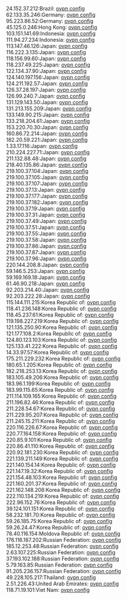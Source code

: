 24.152.37.212:Brazil: [ovpn config](vpn/24_152_37_212.ovpn)  
62.133.35.246:Germany: [ovpn config](vpn/62_133_35_246.ovpn)  
95.223.86.52:Germany: [ovpn config](vpn/95_223_86_52.ovpn)  
45.125.0.246:Hong Kong: [ovpn config](vpn/45_125_0_246.ovpn)  
103.151.141.69:Indonesia: [ovpn config](vpn/103_151_141_69.ovpn)  
111.94.27.234:Indonesia: [ovpn config](vpn/111_94_27_234.ovpn)  
113.147.46.126:Japan: [ovpn config](vpn/113_147_46_126.ovpn)  
116.222.3.135:Japan: [ovpn config](vpn/116_222_3_135.ovpn)  
118.156.99.60:Japan: [ovpn config](vpn/118_156_99_60.ovpn)  
118.237.49.225:Japan: [ovpn config](vpn/118_237_49_225.ovpn)  
122.134.37.90:Japan: [ovpn config](vpn/122_134_37_90.ovpn)  
124.140.197.156:Japan: [ovpn config](vpn/124_140_197_156.ovpn)  
124.211.192.57:Japan: [ovpn config](vpn/124_211_192_57.ovpn)  
126.37.28.197:Japan: [ovpn config](vpn/126_37_28_197.ovpn)  
126.99.240.7:Japan: [ovpn config](vpn/126_99_240_7.ovpn)  
131.129.143.50:Japan: [ovpn config](vpn/131_129_143_50.ovpn)  
131.213.155.209:Japan: [ovpn config](vpn/131_213_155_209.ovpn)  
133.149.90.215:Japan: [ovpn config](vpn/133_149_90_215.ovpn)  
133.218.204.61:Japan: [ovpn config](vpn/133_218_204_61.ovpn)  
153.220.70.30:Japan: [ovpn config](vpn/153_220_70_30.ovpn)  
160.86.72.214:Japan: [ovpn config](vpn/160_86_72_214.ovpn)  
182.20.59.221:Japan: [ovpn config](vpn/182_20_59_221.ovpn)  
1.33.17.116:Japan: [ovpn config](vpn/1_33_17_116.ovpn)  
210.224.227.71:Japan: [ovpn config](vpn/210_224_227_71.ovpn)  
211.132.88.48:Japan: [ovpn config](vpn/211_132_88_48.ovpn)  
218.40.135.86:Japan: [ovpn config](vpn/218_40_135_86.ovpn)  
219.100.37.104:Japan: [ovpn config](vpn/219_100_37_104.ovpn)  
219.100.37.105:Japan: [ovpn config](vpn/219_100_37_105.ovpn)  
219.100.37.107:Japan: [ovpn config](vpn/219_100_37_107.ovpn)  
219.100.37.13:Japan: [ovpn config](vpn/219_100_37_13.ovpn)  
219.100.37.177:Japan: [ovpn config](vpn/219_100_37_177.ovpn)  
219.100.37.182:Japan: [ovpn config](vpn/219_100_37_182.ovpn)  
219.100.37.19:Japan: [ovpn config](vpn/219_100_37_19.ovpn)  
219.100.37.31:Japan: [ovpn config](vpn/219_100_37_31.ovpn)  
219.100.37.49:Japan: [ovpn config](vpn/219_100_37_49.ovpn)  
219.100.37.51:Japan: [ovpn config](vpn/219_100_37_51.ovpn)  
219.100.37.55:Japan: [ovpn config](vpn/219_100_37_55.ovpn)  
219.100.37.58:Japan: [ovpn config](vpn/219_100_37_58.ovpn)  
219.100.37.86:Japan: [ovpn config](vpn/219_100_37_86.ovpn)  
219.100.37.87:Japan: [ovpn config](vpn/219_100_37_87.ovpn)  
219.100.37.96:Japan: [ovpn config](vpn/219_100_37_96.ovpn)  
220.144.208.8:Japan: [ovpn config](vpn/220_144_208_8.ovpn)  
59.146.5.253:Japan: [ovpn config](vpn/59_146_5_253.ovpn)  
59.169.169.18:Japan: [ovpn config](vpn/59_169_169_18.ovpn)  
61.46.90.218:Japan: [ovpn config](vpn/61_46_90_218.ovpn)  
92.203.214.40:Japan: [ovpn config](vpn/92_203_214_40.ovpn)  
92.203.222.28:Japan: [ovpn config](vpn/92_203_222_28.ovpn)  
115.144.111.215:Korea Republic of: [ovpn config](vpn/115_144_111_215.ovpn)  
118.41.236.148:Korea Republic of: [ovpn config](vpn/118_41_236_148.ovpn)  
118.45.237.61:Korea Republic of: [ovpn config](vpn/118_45_237_61.ovpn)  
119.198.227.219:Korea Republic of: [ovpn config](vpn/119_198_227_219.ovpn)  
121.135.250.90:Korea Republic of: [ovpn config](vpn/121_135_250_90.ovpn)  
121.177.108.2:Korea Republic of: [ovpn config](vpn/121_177_108_2.ovpn)  
124.80.123.103:Korea Republic of: [ovpn config](vpn/124_80_123_103.ovpn)  
125.133.41.222:Korea Republic of: [ovpn config](vpn/125_133_41_222.ovpn)  
14.33.97.57:Korea Republic of: [ovpn config](vpn/14_33_97_57.ovpn)  
175.211.229.232:Korea Republic of: [ovpn config](vpn/175_211_229_232.ovpn)  
180.65.1.205:Korea Republic of: [ovpn config](vpn/180_65_1_205.ovpn)  
182.218.253.13:Korea Republic of: [ovpn config](vpn/182_218_253_13.ovpn)  
183.105.49.206:Korea Republic of: [ovpn config](vpn/183_105_49_206.ovpn)  
183.96.1.199:Korea Republic of: [ovpn config](vpn/183_96_1_199.ovpn)  
183.99.115.65:Korea Republic of: [ovpn config](vpn/183_99_115_65.ovpn)  
211.114.109.165:Korea Republic of: [ovpn config](vpn/211_114_109_165.ovpn)  
211.196.82.46:Korea Republic of: [ovpn config](vpn/211_196_82_46.ovpn)  
211.228.54.67:Korea Republic of: [ovpn config](vpn/211_228_54_67.ovpn)  
211.229.95.207:Korea Republic of: [ovpn config](vpn/211_229_95_207.ovpn)  
211.245.15.211:Korea Republic of: [ovpn config](vpn/211_245_15_211.ovpn)  
220.116.226.67:Korea Republic of: [ovpn config](vpn/220_116_226_67.ovpn)  
220.77.164.158:Korea Republic of: [ovpn config](vpn/220_77_164_158.ovpn)  
220.85.9.101:Korea Republic of: [ovpn config](vpn/220_85_9_101.ovpn)  
220.86.41.110:Korea Republic of: [ovpn config](vpn/220_86_41_110.ovpn)  
220.92.181.230:Korea Republic of: [ovpn config](vpn/220_92_181_230.ovpn)  
221.139.211.149:Korea Republic of: [ovpn config](vpn/221_139_211_149.ovpn)  
221.140.154.14:Korea Republic of: [ovpn config](vpn/221_140_154_14.ovpn)  
221.147.19.32:Korea Republic of: [ovpn config](vpn/221_147_19_32.ovpn)  
221.154.48.103:Korea Republic of: [ovpn config](vpn/221_154_48_103.ovpn)  
221.160.201.37:Korea Republic of: [ovpn config](vpn/221_160_201_37.ovpn)  
221.162.148.208:Korea Republic of: [ovpn config](vpn/221_162_148_208.ovpn)  
222.110.134.219:Korea Republic of: [ovpn config](vpn/222_110_134_219.ovpn)  
222.96.152.76:Korea Republic of: [ovpn config](vpn/222_96_152_76.ovpn)  
39.124.101.151:Korea Republic of: [ovpn config](vpn/39_124_101_151.ovpn)  
58.232.181.70:Korea Republic of: [ovpn config](vpn/58_232_181_70.ovpn)  
59.26.185.75:Korea Republic of: [ovpn config](vpn/59_26_185_75.ovpn)  
59.26.24.47:Korea Republic of: [ovpn config](vpn/59_26_24_47.ovpn)  
78.40.116.154:Moldova Republic of: [ovpn config](vpn/78_40_116_154.ovpn)  
176.116.187.202:Russian Federation: [ovpn config](vpn/176_116_187_202.ovpn)  
185.12.253.48:Russian Federation: [ovpn config](vpn/185_12_253_48.ovpn)  
2.63.107.225:Russian Federation: [ovpn config](vpn/2_63_107_225.ovpn)  
37.193.102.188:Russian Federation: [ovpn config](vpn/37_193_102_188.ovpn)  
5.79.163.85:Russian Federation: [ovpn config](vpn/5_79_163_85.ovpn)  
91.205.236.157:Russian Federation: [ovpn config](vpn/91_205_236_157.ovpn)  
49.228.105.217:Thailand: [ovpn config](vpn/49_228_105_217.ovpn)  
2.51.226.43:United Arab Emirates: [ovpn config](vpn/2_51_226_43.ovpn)  
118.71.19.101:Viet Nam: [ovpn config](vpn/118_71_19_101.ovpn)  
